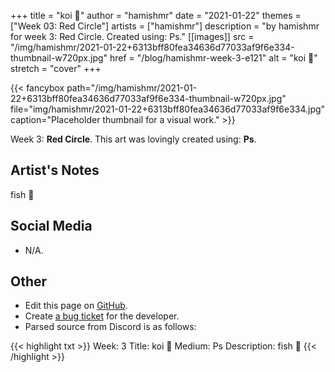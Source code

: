 +++
title =       "koi 🙂"
author =      "hamishmr"
date =        "2021-01-22"
themes =      ["Week 03: Red Circle"]
artists =     ["hamishmr"]
description = "by hamishmr for week 3: Red Circle. Created using: Ps."
[[images]]
      src = "/img/hamishmr/2021-01-22+6313bff80fea34636d77033af9f6e334-thumbnail-w720px.jpg"
      href = "/blog/hamishmr-week-3-e121"
      alt = "koi 🙂"
      stretch = "cover"
+++


{{< fancybox path="/img/hamishmr/2021-01-22+6313bff80fea34636d77033af9f6e334-thumbnail-w720px.jpg" file="img/hamishmr/2021-01-22+6313bff80fea34636d77033af9f6e334.jpg" caption="Placeholder thumbnail for a visual work." >}}


Week 3: **Red Circle**. This art was lovingly created using: **Ps**.

## Artist's Notes

fish 🙂

## Social Media

- N/A.

## Other

- Edit this page on [GitHub](https://github.com/teaminkling/web-refresh/edit/main/content/blog/hamishmr-week-3-e121.md).
- Create [a bug ticket](https://github.com/teaminkling/web-refresh/issues/new?assignees=&labels=bug&template=problem-report.md&title=) for the developer.
- Parsed source from Discord is as follows:

{{< highlight txt >}}
Week: 3
Title: koi 🙂
Medium: Ps
Description:
fish 🙂
{{< /highlight >}}